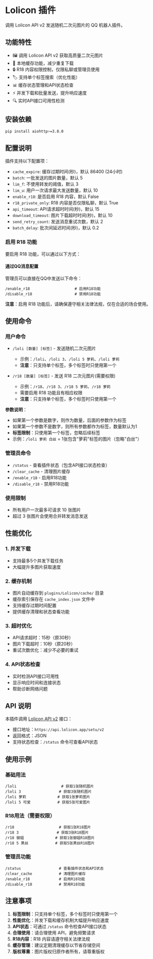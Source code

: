 # Lolicon 插件

调用 Lolicon API v2 发送随机二次元图片的 QQ 机器人插件。

## 功能特性

- 🖼️ 调用 Lolicon API v2 获取高质量二次元图片
- 💾 本地缓存功能，减少重复下载
- 🔒 R18 内容权限控制，仅限私聊或管理员使用
- 🏷️ 支持单个标签搜索（优化性能）
- 📊 缓存状态管理和API状态检查
- ⚡ 并发下载和批量发送，提升响应速度
- 🔍 实时API接口可用性检测

## 安装依赖

```bash
pip install aiohttp>=3.8.0
```

## 配置说明

插件支持以下配置项：

- `cache_expire`: 缓存过期时间(秒)，默认 86400 (24小时)
- `batch`: 一批发送的图片数量，默认 5
- `lim_f`: 不使用转发的阈值，默认 3
- `lim_u`: 用户一次请求最大发送数量，默认 10
- `enable_r18`: 是否启用 R18 内容，默认 False
- `r18_private_only`: R18 内容是否仅限私聊，默认 True
- `api_timeout`: API请求超时时间(秒)，默认 15
- `download_timeout`: 图片下载超时时间(秒)，默认 10
- `send_retry_count`: 发送消息重试次数，默认 2
- `batch_delay`: 批次间延迟时间(秒)，默认 0.2

### 启用 R18 功能

要启用 R18 功能，可以通过以下方式：

#### 通过QQ消息配置

管理员可以直接在QQ中发送以下命令：

```
/enable_r18                    # 启用R18功能
/disable_r18                   # 禁用R18功能
```

**注意**：启用 R18 功能后，请确保遵守相关法律法规，仅在合适的场合使用。

## 使用命令

### 用户命令

- `/loli [数量] [标签]` - 发送随机二次元图片
  - 示例：`/loli`、`/loli 3`、`/loli 5 萝莉`、`/loli 萝莉`
  - **注意**：只支持单个标签，多个标签时只使用第一个

- `/r18 [数量] [标签]` - 发送 R18 二次元图片(需要权限)
  - 示例：`/r18`、`/r18 3`、`/r18 5 萝莉`、`/r18 萝莉`
  - 需要启用 R18 功能且有相应权限
  - **注意**：只支持单个标签，多个标签时只使用第一个

**参数说明**：
- 如果第一个参数是数字，则作为数量，后面的参数作为标签
- 如果第一个参数不是数字，则所有参数都作为标签，数量默认为1
- **标签限制**：只使用第一个标签，忽略后续标签
- 示例：`/loli 萝莉 白丝` = 1张包含"萝莉"标签的图片（忽略"白丝"）

### 管理员命令

- `/status` - 查看插件状态（包含API接口状态检查）
- `/clear_cache` - 清理图片缓存
- `/enable_r18` - 启用R18功能
- `/disable_r18` - 禁用R18功能

### 使用限制

- 所有用户一次最多可请求 10 张图片
- 超过 3 张图片会使用合并转发消息发送

## 性能优化

### 1. 并发下载
- 支持最多5个并发下载任务
- 大幅提升多图片获取速度

### 2. 缓存机制
- 图片自动缓存到 `plugins/Lolicon/cache/` 目录
- 缓存索引保存在 `cache_index.json` 文件中
- 支持缓存过期时间配置
- 提供缓存清理和状态查看功能

### 3. 超时优化
- API请求超时：15秒（原30秒）
- 图片下载超时：10秒（原20秒）
- 重试次数优化：减少不必要的重试

### 4. API状态检查
- 实时检测API接口可用性
- 显示响应时间和连接状态
- 帮助诊断网络问题

## API 说明

本插件调用 [Lolicon API v2](https://docs.api.lolicon.app/#/setu) 接口：

- 接口地址：`https://api.lolicon.app/setu/v2`
- 返回格式：JSON
- 支持状态检查：`/status` 命令可查看API状态

## 使用示例

### 基础用法
```
/loli                    # 获取1张随机图片
/loli 3                 # 获取3张随机图片
/loli 萝莉              # 获取1张萝莉图片
/loli 5 可爱            # 获取5张可爱图片
```

### R18用法（需要权限）
```
/r18                    # 获取1张R18图片
/r18 3                 # 获取3张R18图片
/r18 御姐              # 获取1张御姐R18图片
/r18 5 黑丝            # 获取5张黑丝R18图片
```

### 管理员功能
```
/status                 # 查看插件状态和API状态
/clear_cache            # 清理图片缓存
/enable_r18             # 启用R18功能
/disable_r18            # 禁用R18功能
```

## 注意事项

1. **标签限制**：只支持单个标签，多个标签时只使用第一个
2. **性能优化**：并发下载和缓存机制大幅提升响应速度
3. **API状态**：可通过 `/status` 命令检查API接口状态
4. **合理使用**：请合理使用 API，避免频繁请求
5. **R18内容**：R18 内容请遵守相关法律法规
6. **缓存管理**：建议定期清理缓存以节省存储空间
7. **版权尊重**：图片版权归原作者所有，请尊重版权 